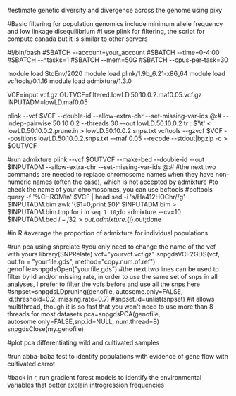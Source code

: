 #estimate genetic diversity and divergence across the genome using pixy

#Basic filtering for population genomics include minimum allele frequency and low linkage disequilibrium
#I use plink for filtering, the script for compute canada but it is similar to other servers

#!/bin/bash
#SBATCH --account=your_account
#SBATCH --time=0-4:00
#SBATCH --ntasks=1
#SBATCH --mem=50G
#SBATCH --cpus-per-task=30

module load StdEnv/2020
module load plink/1.9b_6.21-x86_64
module load vcftools/0.1.16
module load admixture/1.3.0

VCF=input.vcf.gz
OUTVCF=filtered.lowLD.50.10.0.2.maf0.05.vcf.gz
INPUTADM=lowLD.maf0.05

plink --vcf $VCF --double-id --allow-extra-chr --set-missing-var-ids @:# --indep-pairwise 50 10 0.2 --threads 30 --out lowLD.50.10.0.2
tr : $'\t' < lowLD.50.10.0.2.prune.in > lowLD.50.10.0.2.snps.txt
vcftools --gzvcf $VCF --positions lowLD.50.10.0.2.snps.txt --maf 0.05 --recode --stdout|bgzip -c > $OUTVCF

#run admixture
plink --vcf $OUTVCF --make-bed --double-id --out $INPUTADM --allow-extra-chr --set-missing-var-ids @:#
#the next two commands are needed to replace chromosome names when they have non-numeric names (often the case), which is not accepted by admixture
#to check the name of your chromosomes, you can use bcftools
#bcftools query -f '%CHROM\n' $VCF | head
sed -i 's/Ha412HOChr//g' $INPUTADM.bim
awk '{$1=0;print $0}' $INPUTADM.bim > $INPUTADM.bim.tmp
for i in `seq 1 10`;do  admixture --cv=10 $INPUTADM.bed $i -j32 > out.admixture.${i}.out;done

#in R
#average the proportion of admixture for individual populations

#run pca using snprelate
#you only need to change the name of the vcf with yours
library(SNPRelate)
vcf="yourvcf.vcf.gz"
snpgdsVCF2GDS(vcf, out.fn = "yourfile.gds", method="copy.num.of.ref")
genofile=snpgdsOpen("yourfile.gds")
#the next two lines can be used to filter by ld and/or missing rate, in order to use the same set of snps in all analyses, I prefer to filter the vcfs before and use all the snps here
#snpset=snpgdsLDpruning(genofile, autosome.only=FALSE, ld.threshold=0.2, missing.rate=0.7)
#snpset.id=unlist(snpset)
#it allows multithread, though it is so fast that you won't need to use more than 8 threads for most datasets
pca=snpgdsPCA(genofile, autosome.only=FALSE,snp.id=NULL, num.thread=8)
snpgdsClose(my.genofile)

#plot pca differentiating wild and cultivated samples

#run abba-baba test to identify populations with evidence of gene flow with cultivated carrot

#back in r, run gradient forest models to identify the environmental variables that better explain introgression frequencies
